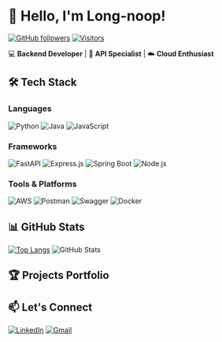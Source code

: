 # 👋 Hello, I'm Long-noop!

[![GitHub followers](https://img.shields.io/github/followers/Long-noop?style=social)](https://github.com/Long-noop)
[![Visitors](https://komarev.com/ghpvc/?username=Long-noop&color=blue)](https://github.com/Long-noop)

💻 **Backend Developer** | 🚀 **API Specialist** | ☁️ **Cloud Enthusiast**

## 🛠️ Tech Stack

### **Languages**
![Python](https://img.shields.io/badge/Python-3776AB?style=for-the-badge&logo=python&logoColor=white)
![Java](https://img.shields.io/badge/Java-007396?style=for-the-badge&logo=openjdk&logoColor=white)
![JavaScript](https://img.shields.io/badge/JavaScript-F7DF1E?style=for-the-badge&logo=javascript&logoColor=black)

### **Frameworks**
![FastAPI](https://img.shields.io/badge/FastAPI-009688?style=for-the-badge&logo=fastapi&logoColor=white)
![Express.js](https://img.shields.io/badge/Express.js-000000?style=for-the-badge&logo=express&logoColor=white)
![Spring Boot](https://img.shields.io/badge/Spring_Boot-6DB33F?style=for-the-badge&logo=springboot&logoColor=white)
![Node.js](https://img.shields.io/badge/Node.js-339933?style=for-the-badge&logo=nodedotjs&logoColor=white)

### **Tools & Platforms**
![AWS](https://img.shields.io/badge/AWS-232F3E?style=for-the-badge&logo=amazonaws&logoColor=white)
![Postman](https://img.shields.io/badge/Postman-FF6C37?style=for-the-badge&logo=postman&logoColor=white)
![Swagger](https://img.shields.io/badge/Swagger-85EA2D?style=for-the-badge&logo=swagger&logoColor=black)
![Docker](https://img.shields.io/badge/Docker-2496ED?style=for-the-badge&logo=docker&logoColor=white)

## 📊 GitHub Stats
[![Top Langs](https://github-readme-stats.vercel.app/api/top-langs/?username=Long-noop&layout=compact&theme=radical)](https://github.com/Long-noop)
![GitHub Stats](https://github-readme-stats.vercel.app/api?username=Long-noop&show_icons=true&theme=radical)

## 🏆 Projects Portfolio

## 📫 Let's Connect
[![LinkedIn](https://img.shields.io/badge/LinkedIn-0077B5?style=for-the-badge&logo=linkedin&logoColor=white)](https://www.linkedin.com/in/d%C6%B0%C6%A1ng-ho%C3%A0ng-long-d%C6%B0%C6%A1ng-74484333b/)
[![Gmail](https://img.shields.io/badge/Gmail-D14836?style=for-the-badge&logo=gmail&logoColor=white)](mailto:hoanglong434gl@gmail.com)
